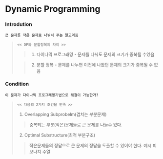 # Dynamic Programming

### Introdution

`큰 문제를 작은 문제로 나눠서 푸는 알고리즘`

> `<< DP와 분할정복의 차이 >>`
>   >1. 다이나믹 프로그래밍 - 문제를 나눠도 문제의 크기가 중복될 수있음
>
>   >2. 분할 정복 - 문제를 나누면 이전에 나왔던 문제의 크기가 중복될 수 없음

### Condition

`이 문제가 다이나믹 프로그래밍기법으로 해결이 가능한가?`

> `<< 다음의 2가지 조건을 만족 >>`
>1. Overlapping Subprobelm(겹치는 부분문제)
>   >중복되는 부분(작은)문제들로 큰 문제를 나눌수 있다.
>2. Optimal Substructure(최적 부분구조)
>   >작은문제들의 정답으로 큰 문제의 정답을 도출할 수 있어야 한다.
>예시
>   >피보나치 수열

